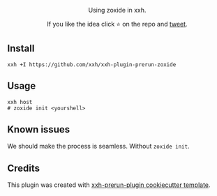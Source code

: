 <p align="center">
Using zoxide in xxh.
</p>

<p align="center">  
If you like the idea click ⭐ on the repo and <a href="https://twitter.com/intent/tweet?text=Nice%20plugin%20for%20the%20xxh%20project!&url=https://github.com/xxh/xxh-plugin-prerun-zoxide" target="_blank">tweet</a>.
</p>

## Install
```
xxh +I https://github.com/xxh/xxh-plugin-prerun-zoxide
```

## Usage
```
xxh host
# zoxide init <yourshell>
```

## Known issues

We should make the process is seamless. Without `zoxide init`.

## Credits

This plugin was created with [xxh-prerun-plugin cookiecutter template](https://github.com/xxh/cookiecutter-xxh-plugin-prerun).